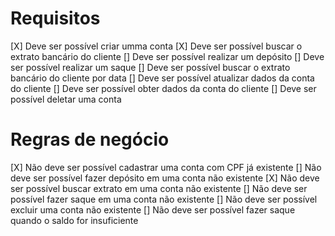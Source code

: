 # Requisitos

[X] Deve ser possível criar umma conta
[X] Deve ser possível buscar o extrato bancário do cliente
[] Deve ser possível realizar um depósito
[] Deve ser possível realizar um saque
[] Deve ser possível buscar o extrato bancário do cliente por data
[] Deve ser possível atualizar dados da conta do cliente
[] Deve ser possível obter dados da conta do cliente
[] Deve ser possível deletar uma conta

# Regras de negócio

[X] Não deve ser possível cadastrar uma conta com CPF já existente
[] Não deve ser possível fazer depósito em uma conta não existente
[X] Não deve ser possível buscar extrato em uma conta não existente
[] Não deve ser possível fazer saque em uma conta não existente
[] Não deve ser possível excluir uma conta não existente
[] Não deve ser possível fazer saque quando o saldo for insuficiente
